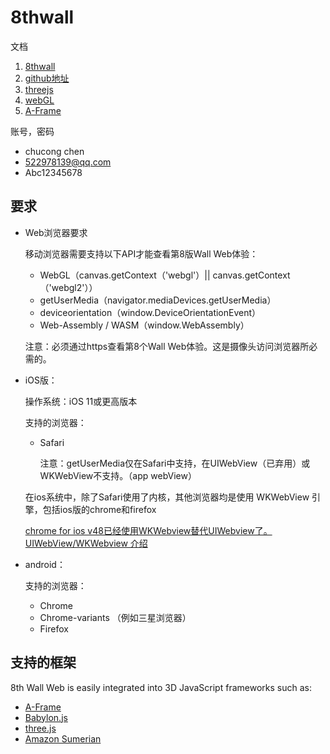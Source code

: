 # 8thwall

文档

1. [8thwall](https://docs.8thwall.com/web/)
2. [github地址](https://github.com/8thwall/web)
3. [threejs](https://threejs.org/)
4. [webGL](http://www.hewebgl.com/article/articledir/1)
5. [A-Frame](https://aframe.io/)

账号，密码

* chucong chen
* 522978139@qq.com
* Abc12345678

## 要求

* Web浏览器要求

    移动浏览器需要支持以下API才能查看第8版Wall Web体验：

    * WebGL（canvas.getContext（'webgl'）|| canvas.getContext（'webgl2'））
    * getUserMedia（navigator.mediaDevices.getUserMedia）
    * deviceorientation（window.DeviceOrientationEvent）
    * Web-Assembly / WASM（window.WebAssembly）

    注意：必须通过https查看第8个Wall Web体验。这是摄像头访问浏览器所必需的。

* iOS版：

    操作系统：iOS 11或更高版本

    支持的浏览器：

    * Safari

        注意：getUserMedia仅在Safari中支持，在UIWebView（已弃用）或WKWebView不支持。（app webView）

    在ios系统中，除了Safari使用了内核，其他浏览器均是使用 WKWebView 引擎，包括ios版的chrome和firefox

    [chrome for ios v48已经使用WKWebview替代UIWebview了。](https://www.zhihu.com/question/21020281)
    [UIWebView/WKWebview 介绍](https://blog.csdn.net/u011467458/article/details/50494547)

* android：

    支持的浏览器：

    * Chrome
    * Chrome-variants （例如三星浏览器）
    * Firefox


## 支持的框架

8th Wall Web is easily integrated into 3D JavaScript frameworks such as:

* [A-Frame](https://aframe.io/)
* [Babylon.js](https://www.babylonjs.com/)
* [three.js](https://threejs.org/)
* [Amazon Sumerian](https://aws.amazon.com/sumerian/)
